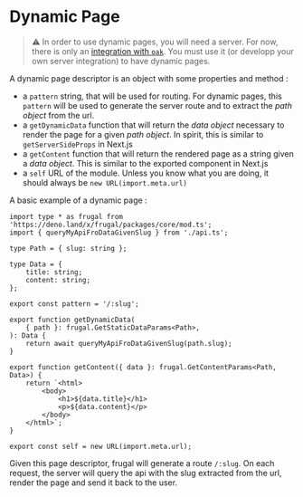 # Dynamic Page

> ⚠️ In order to use dynamic pages, you will need a server. For now, there is only an [integration with `oak`](/docs/integration/oak-integration). You must use it (or developp your own server integration) to have dynamic pages.

A dynamic page descriptor is an object with some properties and method :

- a `pattern` string, that will be used for routing. For dynamic pages, this `pattern` will be used to generate the server route and to extract the _path object_ from the url.
- a `getDynamicData` function that will return the _data object_ necessary to render the page for a given _path object_. In spirit, this is similar to `getServerSideProps` in Next.js
- a `getContent` function that will return the rendered page as a string given a _data object_. This is similar to the exported component in Next.js
- a `self` URL of the module. Unless you know what you are doing, it should always be `new URL(import.meta.url)`

A basic example of a dynamic page :

```tsx
import type * as frugal from 'https://deno.land/x/frugal/packages/core/mod.ts';
import { queryMyApiFroDataGivenSlug } from './api.ts';

type Path = { slug: string };

type Data = {
    title: string;
    content: string;
};

export const pattern = '/:slug';

export function getDynamicData(
    { path }: frugal.GetStaticDataParams<Path>,
): Data {
    return await queryMyApiFroDataGivenSlug(path.slug);
}

export function getContent({ data }: frugal.GetContentParams<Path, Data>) {
    return `<html>
        <body>
            <h1>${data.title}</h1>
            <p>${data.content}</p>
        </body>
    </html>`;
}

export const self = new URL(import.meta.url);
```

Given this page descriptor, frugal will generate a route `/:slug`. On each request, the server will query the api with the slug extracted from the url, render the page and send it back to the user.
